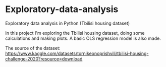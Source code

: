 # Exploratory-data-analysis
Exploratory data analysis in Python (Tbilisi housing dataset)

In this project I'm exploring the Tbilisi housing dataset, doing some calculations and making plots. A basic OLS regression model is also made.

The source of the dataset: https://www.kaggle.com/datasets/tornikeonoprishvili/tbilisi-housing-challenge-2020?resource=download
